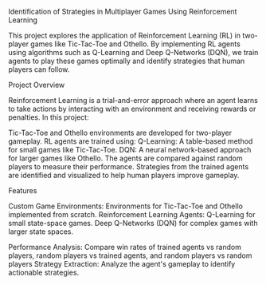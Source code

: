 Identification of Strategies in Multiplayer Games Using Reinforcement Learning

This project explores the application of Reinforcement Learning (RL) in two-player games like Tic-Tac-Toe and Othello. By implementing RL agents using algorithms such as Q-Learning and Deep Q-Networks (DQN), we train agents to play these games optimally and identify strategies that human players can follow.


Project Overview


Reinforcement Learning is a trial-and-error approach where an agent learns to take actions by interacting with an environment and receiving rewards or penalties. In this project:

Tic-Tac-Toe and Othello environments are developed for two-player gameplay.
RL agents are trained using:
Q-Learning: A table-based method for small games like Tic-Tac-Toe.
DQN: A neural network-based approach for larger games like Othello.
The agents are compared against random players to measure their performance.
Strategies from the trained agents are identified and visualized to help human players improve gameplay.


Features


Custom Game Environments: Environments for Tic-Tac-Toe and Othello implemented from scratch.
Reinforcement Learning Agents:
Q-Learning for small state-space games.
Deep Q-Networks (DQN) for complex games with larger state spaces.


Performance Analysis: Compare win rates of trained agents vs random players, random players vs trained agents, and random players vs random players
Strategy Extraction: Analyze the agent's gameplay to identify actionable strategies.
